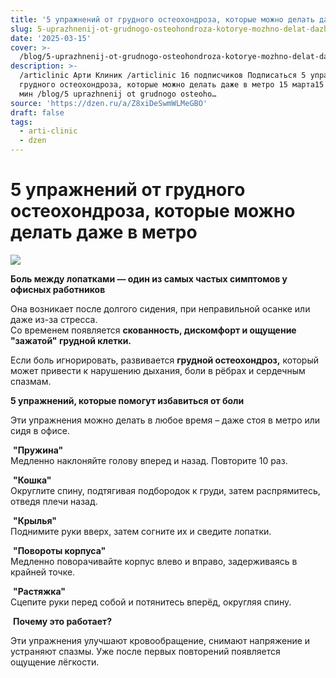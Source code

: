 ```yaml
---
title: '5 упражнений от грудного остеохондроза, которые можно делать даже в метро'
slug: 5-uprazhnenij-ot-grudnogo-osteohondroza-kotorye-mozhno-delat-dazhe-v-metro
date: '2025-03-15'
cover: >-
  /blog/5-uprazhnenij-ot-grudnogo-osteohondroza-kotorye-mozhno-delat-dazhe-v-metro/cover.jpg
description: >-
  /articlinic Арти Клиник /articlinic 16 подписчиков Подписаться 5 упражнений от
  грудного остеохондроза, которые можно делать даже в метро 15 марта15 мар 1 ~1
  мин /blog/5 uprazhnenij ot grudnogo osteoho…
source: 'https://dzen.ru/a/Z8xiDeSwmWLMeGBO'
draft: false
tags:
  - arti-clinic
  - dzen
---
```


# 5 упражнений от грудного остеохондроза, которые можно делать даже в метро

![](/blog/5-uprazhnenij-ot-grudnogo-osteohondroza-kotorye-mozhno-delat-dazhe-v-metro/img-0.jpg)

**Боль между лопатками — один из самых частых симптомов у офисных работников**  
  
Она возникает после долгого сидения, при неправильной осанке или даже из-за стресса.  
Со временем появляется **скованность, дискомфорт и ощущение "зажатой" грудной клетки.**  
  
Если боль игнорировать, развивается **грудной остеохондроз,** который может привести к нарушению дыхания, боли в рёбрах и сердечным спазмам.

**5 упражнений, которые помогут избавиться от боли**  
  
Эти упражнения можно делать в любое время – даже стоя в метро или сидя в офисе.  
  
 **"Пружина"**  
Медленно наклоняйте голову вперед и назад. Повторите 10 раз.  
  
 **"Кошка"**  
Округлите спину, подтягивая подбородок к груди, затем распрямитесь, отведя плечи назад.  
  
 **"Крылья"**  
Поднимите руки вверх, затем согните их и сведите лопатки.  
  
 **"Повороты корпуса"**  
Медленно поворачивайте корпус влево и вправо, задерживаясь в крайней точке.  
  
 **"Растяжка"**  
Сцепите руки перед собой и потянитесь вперёд, округляя спину.  
  
 **Почему это работает?**  
  
Эти упражнения улучшают кровообращение, снимают напряжение и устраняют спазмы. Уже после первых повторений появляется ощущение лёгкости.  